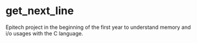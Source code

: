 # get_next_line
Epitech project in the beginning of the first year to understand memory and i/o usages with the C language.
